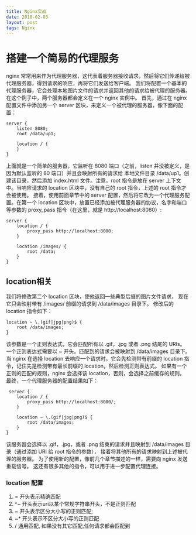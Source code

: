 ```yaml
---
title: Nginx实战
date: 2018-02-03
layout: post
tags: Nginx
---
```


# 搭建一个简易的代理服务
nginx 常常用来作为代理服务器，这代表着服务器接收请求，然后将它们传递给被代理服务器，得到请求的响应，再将它们发送给客户端。 我们将配置一个基本的代理服务器，它会处理本地图片文件的请求并返回其他的请求给被代理的服务器。在这个例子中，两个服务器都会定义在一个 nginx 实例中。 首先，通过在 nginx 配置文件中添加另一个 server 区块，来定义一个被代理的服务器，像下面的配置：
```
server {
    listen 8080;
    root /data/up1;

    location / {
    }
}
```
<!-- more --> 


上面就是一个简单的服务器，它监听在 8080 端口（之前，listen 并没被定义，是因为默认监听的 80 端口）并且会映射所有的请求给 本地文件目录 /data/up1。创建该目录，然后添加 index.html 文件。注意，root 指令是放在 server 上下文中。当响应请求的 location 区块中，没有自己的 root 指令，上述的 root 指令才会被使用。 接着，使用前面章节中的 server 配置，然后将它改为一个代理服务配置。在第一个 location 区块中，放置已经添加被代理服务器的协议，名字和端口等参数的 proxy_pass 指令（在这里，就是 http://localhost:8080）:
```
server {
    location / {
        proxy_pass http://localhost:8080;
    }

    location /images/ {
        root /data;
    }
}
```
## location相关

我们将修改第二个 location 区块，使他返回一些典型后缀的图片文件请求，
现在它只会映射带有 /images/ 前缀的请求到 /data/images 目录下。
修改后的 location 指令如下：

```
location ~ \.(gif|jpg|png)$ {
    root /data/images;
}
```
该参数是一个正则表达式，它会匹配所有以 .gif，.jpg 或者 .png 结尾的 URIs。
一个正则表达式需要以 ~ 开头。匹配到的请求会被映射到 /data/images 目录下。
 当 nginx 在选择 location 去响应一个请求时，它会先检测带有前缀的 location 指令，记住先是检测带有最长前缀的 location，然后检测正则表达式。
 如果有一个正则的匹配的规则，nginx 会选择该 location，否则，会选择之前缓存的规则。 最终，一个代理服务器的配置结果如下：
```
 server {
    location / {
        proxy_pass http://localhost:8080/;
    }

    location ~ \.(gif|jpg|png)$ {
        root /data/images;
    }
}
```

该服务器会选择以 .gif，.jpg，或者 .png 结束的请求并且映射到 /data/images 目录（通过添加 URI 给 root 指令的参数），
接着将其他所有的请求映射到上述被代理的服务器。 为了使用新的配置，像前几个章节描述的一样，需要向 nginx 发送重载信号。
 这还有很多其他的指令，可以用于进一步配置代理连接。



  ### location 配置
 1. = 开头表示精确匹配
 2. ^~ 开头表示uri以某个常规字符串开头，不是正则匹配
 3. ~ 开头表示区分大小写的正则匹配;
 4. ~* 开头表示不区分大小写的正则匹配
 5. / 通用匹配, 如果没有其它匹配,任何请求都会匹配到
